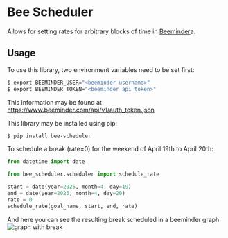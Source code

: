# Bee Scheduler

Allows for setting rates for arbitrary blocks of time in [Beeminder](https://www.beeminder.com)a.

## Usage

To use this library, two environment variables need to be set first:
```bash
$ export BEEMINDER_USER="<beeminder username>"
$ export BEEMINDER_TOKEN="<beeminder api token>"
```

This information may be found at https://www.beeminder.com/api/v1/auth_token.json

This library may be installed using pip:
```bash
$ pip install bee-scheduler
```

To schedule a break (rate=0) for the weekend of April 19th to April 20th:
```python
from datetime import date

from bee_scheduler.scheduler import schedule_rate

start = date(year=2025, month=4, day=19)
end = date(year=2025, month=4, day=20)
rate = 0
schedule_rate(goal_name, start, end, rate)
```

And here you can see the resulting break scheduled in a beeminder graph:
![graph with break](https://files.maxtrussell.net/share/3e251cf9-a9bd-48c9-b705-d0cebc131493)
